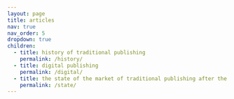 ```yaml
---
layout: page
title: articles
nav: true
nav_order: 5
dropdown: true
children:
  - title: history of traditional publishing
    permalink: /history/
  - title: digital publishing
    permalink: /digital/
  - title: the state of the market of traditional publishing after the disruption
    permalink: /state/
---
```

